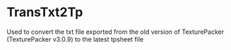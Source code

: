 # TransTxt2Tp
Used to convert the txt file exported from the old version of TexturePacker (TexturePacker v3.0.9) to the latest tpsheet file
